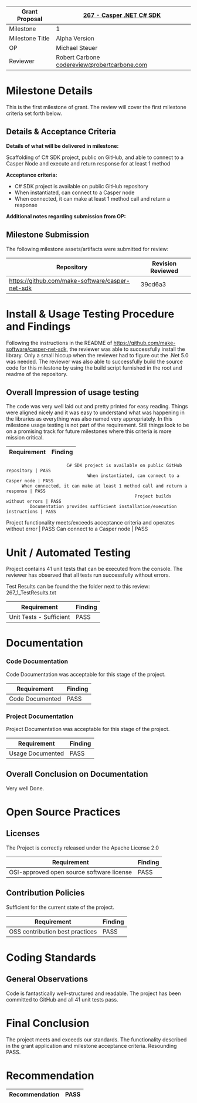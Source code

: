 
Grant Proposal | [267 - Casper .NET C# SDK](https://portal.devxdao.com/public-proposals/267)
------------ | -------------
Milestone | 1
Milestone Title | Alpha Version
OP | Michael Steuer | MAKE
Reviewer | Robert Carbone <codereview@robertcarbone.com>

# Milestone Details
This is the first milestone of grant. 
The review will cover the first milestone criteria set forth below.

## Details & Acceptance Criteria

**Details of what will be delivered in milestone:**

Scaffolding of C# SDK project, public on GitHub, 
and able to connect to a Casper Node and execute and return response for at least 1 method

**Acceptance criteria:**

- C# SDK project is available on public GitHub repository
- When instantiated, can connect to a Casper node
- When connected, it can make at least 1 method call and return a response

**Additional notes regarding submission from OP:**


## Milestone Submission

The following milestone assets/artifacts were submitted for review:

Repository | Revision Reviewed
------------ | -------------
https://github.com/make-software/casper-net-sdk | 39cd6a3

# Install & Usage Testing Procedure and Findings

Following the instructions in the README of https://github.com/make-software/casper-net-sdk, the reviewer was able to successfully install the library. Only a small hiccup when the reviewer had to figure out the .Net 5.0 was needed. The reviewer was also able to successfully build the source code for this milestone by using the build script furnished in the root and readme of the repository. 

## Overall Impression of usage testing

The code was very well laid out and pretty printed for easy reading. Things were aligned nicely and it was easy to understand what was happening in the libraries as everything was also named very appropriately. In this milestone usage testing is not part of the requirement. 
Still things look to be on a promising track for future milestones where this criteria is more mission critical. 

Requirement | Finding
------------ | -------------

                           C# SDK project is available on public GitHub repository | PASS
                                   When instantiated, can connect to a Casper node | PASS
          When connected, it can make at least 1 method call and return a response | PASS
                                                     Project builds without errors | PASS
             Documentation provides sufficient installation/execution instructions | PASS
Project functionality meets/exceeds acceptance criteria and operates without error | PASS
                                                      Can connect to a Casper node | PASS

# Unit / Automated Testing

Project contains 41 unit tests that can be executed from the console. 
The reviewer has observed that all tests run successfully without errors. 

Test Results can be found the the folder next to this review: 267_1_TestResults.txt

Requirement | Finding
------------ | -------------
Unit Tests - Sufficient | PASS

# Documentation

### Code Documentation

Code Documentation was acceptable for this stage of the project. 

Requirement | Finding
------------ | -------------
Code Documented | PASS

### Project Documentation

Project Documentation was acceptable for this stage of the project. 

Requirement | Finding
------------ | -------------
  Usage Documented | PASS


## Overall Conclusion on Documentation

Very well Done. 

# Open Source Practices

## Licenses

The Project is correctly released under the Apache License 2.0

Requirement | Finding
------------ | -------------
OSI-approved open source software license | PASS

## Contribution Policies

Sufficient for the current state of the project. 

Requirement | Finding
------------ | -------------
OSS contribution best practices | PASS


# Coding Standards

## General Observations

Code is fantastically well-structured and readable. 
The project has been committed to GitHub and all 41 unit tests pass. 

# Final Conclusion

The project meets and exceeds our standards. 
The functionality described in the grant application and milestone acceptance criteria. 
Resounding PASS.

# Recommendation

Recommendation | PASS
------------ | -------------



